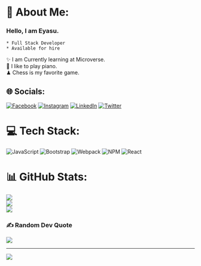 # 💫 About Me:
### Hello, I am Eyasu.
    * Full Stack Developer 
    * Available for hire
✨ I am Currently learning at Microverse.<br>🎹 I like to play piano.<br>♟ Chess is my favorite game.


## 🌐 Socials:
[![Facebook](https://img.shields.io/badge/Facebook-%231877F2.svg?logo=Facebook&logoColor=white)](https://facebook.com/TeshEyasu) [![Instagram](https://img.shields.io/badge/Instagram-%23E4405F.svg?logo=Instagram&logoColor=white)](https://instagram.com/josht_eya) [![LinkedIn](https://img.shields.io/badge/LinkedIn-%230077B5.svg?logo=linkedin&logoColor=white)](https://linkedin.com/in/eyasu-teshome-506bb5234) [![Twitter](https://img.shields.io/badge/Twitter-%231DA1F2.svg?logo=Twitter&logoColor=white)](https://twitter.com/EyasuTeshome) 

# 💻 Tech Stack:
![JavaScript](https://img.shields.io/badge/javascript-%23323330.svg?style=for-the-badge&logo=javascript&logoColor=%23F7DF1E) ![Bootstrap](https://img.shields.io/badge/bootstrap-%23563D7C.svg?style=for-the-badge&logo=bootstrap&logoColor=white) ![Webpack](https://img.shields.io/badge/webpack-%238DD6F9.svg?style=for-the-badge&logo=webpack&logoColor=black) ![NPM](https://img.shields.io/badge/NPM-%23000000.svg?style=for-the-badge&logo=npm&logoColor=white) ![React](https://img.shields.io/badge/react-%2320232a.svg?style=for-the-badge&logo=react&logoColor=%2361DAFB)
# 📊 GitHub Stats:
![](https://github-readme-stats.vercel.app/api?username=EyasuTeshome&theme=dark&hide_border=false&include_all_commits=false&count_private=false)<br/>
![](https://github-readme-streak-stats.herokuapp.com/?user=EyasuTeshome&theme=dark&hide_border=false)<br/>
![](https://github-readme-stats.vercel.app/api/top-langs/?username=EyasuTeshome&theme=dark&hide_border=false&include_all_commits=false&count_private=false&layout=compact)

### ✍️ Random Dev Quote
![](https://quotes-github-readme.vercel.app/api?type=horizontal&theme=radical)

---
[![](https://visitcount.itsvg.in/api?id=EyasuTeshome&icon=0&color=0)](https://visitcount.itsvg.in)
